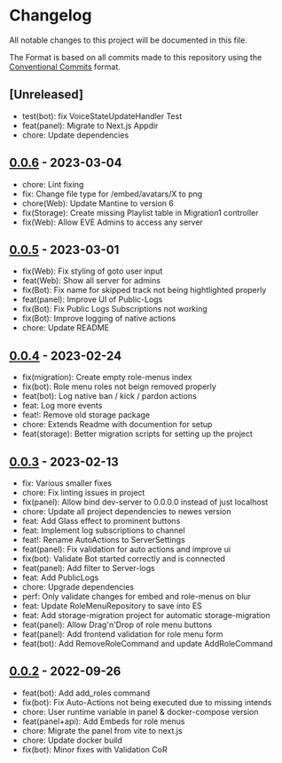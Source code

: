 # Changelog

All notable changes to this project will be documented in this file.

The Format is based on all commits made to this repository using the [Conventional Commits](https://www.conventionalcommits.org/en/v1.0.0/) format.

## [Unreleased]

- test(bot): fix VoiceStateUpdateHandler Test
- feat(panel): Migrate to Next.js Appdir
- chore: Update dependencies

## [0.0.6] - 2023-03-04
- chore: Lint fixing
- fix: Change file type for /embed/avatars/X to png
- chore(Web): Update Mantine to version 6
- fix(Storage): Create missing Playlist table in Migration1 controller
- fix(Web): Allow EVE Admins to access any server

[0.0.6]:https://github.com/Its-treason/eve/compare/0.0.5...0.0.6


## [0.0.5] - 2023-03-01
- fix(Web): Fix styling of goto user input
- feat(Web): Show all server for admins
- fix(Bot): Fix name for skipped track not being hightlighted properly
- feat(panel): Improve UI of Public-Logs
- fix(Bot): Fix Public Logs Subscriptions not working
- fix(Bot): Improve logging of native actions
- chore: Update README

[0.0.5]:https://github.com/Its-treason/eve/compare/0.0.4...0.0.5


## [0.0.4] - 2023-02-24
- fix(migration): Create empty role-menus index
- fix(bot): Role menu roles not beign removed properly
- feat(bot): Log native ban / kick / pardon actions
- feat: Log more events
- feat!: Remove old storage package
- chore: Extends Readme with documention for setup
- feat(storage): Better migration scripts for setting up the project

[0.0.4]:https://github.com/Its-treason/eve/compare/0.0.3...0.0.4


## [0.0.3] - 2023-02-13
- fix: Various smaller fixes
- chore: Fix linting issues in project
- fix(panel): Allow bind dev-server to 0.0.0.0 instead of just localhost
- chore: Update all project dependencies to newes version
- feat: Add Glass effect to prominent buttons
- feat: Implement log subscriptions to channel
- feat!: Rename AutoActions to ServerSettings
- feat(panel): Fix validation for auto actions and improve ui
- fix(bot): Validate Bot started correctly and is connected
- feat(panel): Add filter to Server-logs
- feat: Add PublicLogs
- chore: Upgrade dependencies
- perf: Only validate changes for embed and role-menus on blur
- feat: Update RoleMenuRepository to save into ES
- feat: Add storage-migration project for automatic storage-migration
- feat(panel): Allow Drag'n'Drop of role menu buttons
- feat(panel): Add frontend validation for role menu form
- feat(bot): Add RemoveRoleCommand and update AddRoleCommand

[0.0.3]:https://github.com/Its-treason/eve/compare/0.0.2...0.0.3


## [0.0.2] - 2022-09-26
- feat(bot): Add add_roles command
- fix(bot): Fix Auto-Actions not being executed due to missing intends
- chore: User runtime variable in panel & docker-compose version
- feat(panel+api): Add Embeds for role menus
- chore: Migrate the panel from vite to next.js
- chore: Update docker build
- fix(bot): Minor fixes with Validation CoR

[0.0.2]:https://github.com/Its-treason/eve/compare/0.0.0...0.0.2

